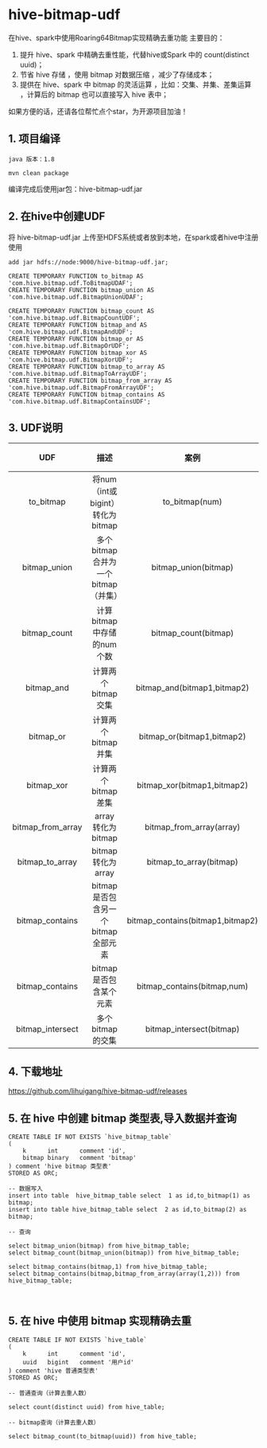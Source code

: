 # hive-bitmap-udf

在hive、spark中使用Roaring64Bitmap实现精确去重功能
主要目的：
1. 提升 hive、spark 中精确去重性能，代替hive或Spark 中的 count(distinct uuid)；
2. 节省 hive 存储 ，使用 bitmap 对数据压缩 ，减少了存储成本；
3. 提供在 hive、spark 中 bitmap 的灵活运算 ，比如：交集、并集、差集运算 ，计算后的 bitmap 也可以直接写入 hive 表中；

如果方便的话，还请各位帮忙点个star，为开源项目加油！
## 1. 项目编译
```angular2html
java 版本：1.8
```
```angular2html
mvn clean package
```
编译完成后使用jar包：hive-bitmap-udf.jar
## 2. 在hive中创建UDF
将 hive-bitmap-udf.jar 上传至HDFS系统或者放到本地，在spark或者hive中注册使用
```
add jar hdfs://node:9000/hive-bitmap-udf.jar;

CREATE TEMPORARY FUNCTION to_bitmap AS 'com.hive.bitmap.udf.ToBitmapUDAF';
CREATE TEMPORARY FUNCTION bitmap_union AS 'com.hive.bitmap.udf.BitmapUnionUDAF';

CREATE TEMPORARY FUNCTION bitmap_count AS 'com.hive.bitmap.udf.BitmapCountUDF';
CREATE TEMPORARY FUNCTION bitmap_and AS 'com.hive.bitmap.udf.BitmapAndUDF';
CREATE TEMPORARY FUNCTION bitmap_or AS 'com.hive.bitmap.udf.BitmapOrUDF';
CREATE TEMPORARY FUNCTION bitmap_xor AS 'com.hive.bitmap.udf.BitmapXorUDF';
CREATE TEMPORARY FUNCTION bitmap_to_array AS 'com.hive.bitmap.udf.BitmapToArrayUDF';
CREATE TEMPORARY FUNCTION bitmap_from_array AS 'com.hive.bitmap.udf.BitmapFromArrayUDF';
CREATE TEMPORARY FUNCTION bitmap_contains AS 'com.hive.bitmap.udf.BitmapContainsUDF';

```

## 3. UDF说明

|        UDF        |             描述              |                案例                |     结果类型      |
|:-----------------:|:---------------------------:|:--------------------------------:|:-------------:|
|     to_bitmap     | 将num（int或bigint） 转化为 bitmap |          to_bitmap(num)          |    bitmap     |
|   bitmap_union    |   多个bitmap合并为一个bitmap（并集）   |       bitmap_union(bitmap)       |    bitmap     |
|   bitmap_count    |      计算bitmap中存储的num个数      |       bitmap_count(bitmap)       |     bigint      |
|    bitmap_and     |        计算两个bitmap交集         |   bitmap_and(bitmap1,bitmap2)    |    bitmap     |
|     bitmap_or     |        计算两个bitmap并集         |    bitmap_or(bitmap1,bitmap2)    |    bitmap     |
|    bitmap_xor     |        计算两个bitmap差集         |   bitmap_xor(bitmap1,bitmap2)    |    bitmap     |
| bitmap_from_array |  array 转化为bitmap         	  |     bitmap_from_array(array)     |    bitmap     |
|  bitmap_to_array  |       bitmap转化为array        |     bitmap_to_array(bitmap)      | array<bigint> |
|  bitmap_contains  |   bitmap是否包含另一个bitmap全部元素   | bitmap_contains(bitmap1,bitmap2) |    boolean    |
|  bitmap_contains  |       bitmap是否包含某个元素        |   bitmap_contains(bitmap,num)    |    boolean    |
| bitmap_intersect  |         多个bitmap的交集         |     bitmap_intersect(bitmap)    |   bitmap  |

## 4. 下载地址
https://github.com/lihuigang/hive-bitmap-udf/releases
## 5. 在 hive 中创建 bitmap 类型表,导入数据并查询
```
CREATE TABLE IF NOT EXISTS `hive_bitmap_table`
( 
    k      int      comment 'id',
    bitmap binary   comment 'bitmap'
) comment 'hive bitmap 类型表' 
STORED AS ORC;

-- 数据写入
insert into table  hive_bitmap_table select  1 as id,to_bitmap(1) as bitmap;
insert into table hive_bitmap_table select  2 as id,to_bitmap(2) as bitmap;

-- 查询

select bitmap_union(bitmap) from hive_bitmap_table;
select bitmap_count(bitmap_union(bitmap)) from hive_bitmap_table;

select bitmap_contains(bitmap,1) from hive_bitmap_table;
select bitmap_contains(bitmap,bitmap_from_array(array(1,2))) from hive_bitmap_table;



```

## 5. 在 hive 中使用 bitmap 实现精确去重
```
CREATE TABLE IF NOT EXISTS `hive_table`
( 
    k      int      comment 'id',
    uuid   bigint   comment '用户id'
) comment 'hive 普通类型表' 
STORED AS ORC;

-- 普通查询（计算去重人数）

select count(distinct uuid) from hive_table;

-- bitmap查询（计算去重人数）

select bitmap_count(to_bitmap(uuid)) from hive_table;

```

